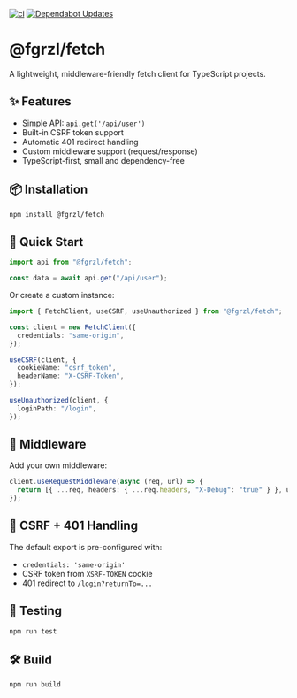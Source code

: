 [![ci](https://github.com/fgrzl/fetch/actions/workflows/ci.yml/badge.svg)](https://github.com/fgrzl/fetch/actions/workflows/ci.yml)
[![Dependabot Updates](https://github.com/fgrzl/fetch/actions/workflows/dependabot/dependabot-updates/badge.svg)](https://github.com/fgrzl/fetch/actions/workflows/dependabot/dependabot-updates)

# @fgrzl/fetch

A lightweight, middleware-friendly fetch client for TypeScript projects.

## ✨ Features

- Simple API: `api.get('/api/user')`
- Built-in CSRF token support
- Automatic 401 redirect handling
- Custom middleware support (request/response)
- TypeScript-first, small and dependency-free

## 📦 Installation

```bash
npm install @fgrzl/fetch
```

## 🚀 Quick Start

```ts
import api from "@fgrzl/fetch";

const data = await api.get("/api/user");
```

Or create a custom instance:

```ts
import { FetchClient, useCSRF, useUnauthorized } from "@fgrzl/fetch";

const client = new FetchClient({
  credentials: "same-origin",
});

useCSRF(client, {
  cookieName: "csrf_token",
  headerName: "X-CSRF-Token",
});

useUnauthorized(client, {
  loginPath: "/login",
});
```

## 🧩 Middleware

Add your own middleware:

```ts
client.useRequestMiddleware(async (req, url) => {
  return [{ ...req, headers: { ...req.headers, "X-Debug": "true" } }, url];
});
```

## 🔐 CSRF + 401 Handling

The default export is pre-configured with:

- `credentials: 'same-origin'`
- CSRF token from `XSRF-TOKEN` cookie
- 401 redirect to `/login?returnTo=...`

## 🧪 Testing

```bash
npm run test
```

## 🛠 Build

```bash
npm run build
```

